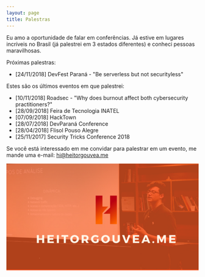 ```yaml
---
layout: page
title: Palestras
---
```


Eu amo a oportunidade de falar em conferências. Já estive em lugares incríveis no Brasil (já palestrei em 3 estados diferentes) e conheci pessoas maravilhosas.

Próximas palestras:

- [24/11/2018] DevFest Paraná - "Be serverless but not securityless"

Estes são os últimos eventos em que palestrei:

- [10/11/2018] Roadsec - "Why does burnout affect both cybersecurity practitioners?"
- [28/09/2018] Feira de Tecnologia INATEL
- [07/09/2018] HackTown
- [28/07/2018] DevParaná Conference
- [28/04/2018] Flisol Pouso Alegre
- [25/11/2017] Security Tricks Conference 2018

Se você está interessado em me convidar para palestrar em um evento, me mande uma e-mail: hi@heitorgouvea.me

![](/images/photos/heitor-gouvea.png)
